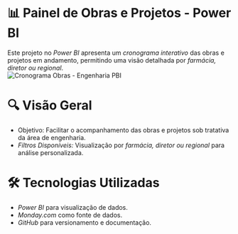 # 📊 Painel de Obras e Projetos - Power BI  

Este projeto no *Power BI* apresenta um *cronograma interativo* das obras e projetos em andamento, permitindo uma visão detalhada por *farmácia, diretor ou regional*.  
![Cronograma Obras - Engenharia PBI](https://github.com/user-attachments/assets/0ecd8464-7da2-472f-afc4-63bb35a0d9a9)


# 🔍 Visão Geral  
- Objetivo: Facilitar o acompanhamento das obras e projetos sob tratativa da área de engenharia.   
- *Filtros Disponíveis:* Visualização por *farmácia, diretor ou regional* para análise personalizada.  

# 🛠️ Tecnologias Utilizadas  
- *Power BI* para visualização de dados.  
- *Monday.com* como fonte de dados.  
- *GitHub* para versionamento e documentação.
